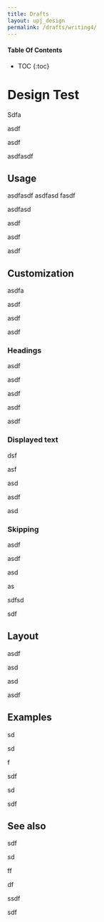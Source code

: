 ```yaml
---
title: Drafts
layout: upj_design
permalink: /drafts/writing4/
---
```


#### Table Of Contents

- TOC
{:toc}

# Design Test

Sdfa

asdf

asdf

asdfasdf

## Usage

asdfasdf
asdfasd
fasdf

asdfasd

asdf

asdf

asdf

## Customization

asdfa

asdf

asdf

asdf

### Headings

asdf

asdf

asdf

asdf

asdf

### Displayed text

dsf

asf

asd

asdf

asd

### Skipping

asdf

asdf

asd

as

sdfsd

sdf

## Layout

asdf

asd

asd

asdf

## Examples

sd

sd

f

sdf

sd

sdf

## See also

sdf

sd

ff

df

ssdf

sdf